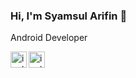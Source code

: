 ### Hi, I'm Syamsul Arifin 👋
Android Developer

<!--
**syamssdev/syamssdev** is a ✨ _special_ ✨ repository because its `README.md` (this file) appears on your GitHub profile.

Here are some ideas to get you started:

- 🔭 I’m currently working on ...
- 🌱 I’m currently learning ...
- 👯 I’m looking to collaborate on ...
- 🤔 I’m looking for help with ...
- 💬 Ask me about ...
- 📫 How to reach me: ...
- 😄 Pronouns: ...
- ⚡ Fun fact: ...
-->

[<img align="left" alt="instagram" width="26px" src="https://user-images.githubusercontent.com/73381504/99698469-6b2c8080-2ac3-11eb-8c07-97e1ec424f73.png"/>][instagram]
[<img align="left" alt="instagram" width="26px" src="https://user-images.githubusercontent.com/73381504/99698835-d6765280-2ac3-11eb-8441-66ae748dc487.png"/>][linkedin]

[instagram]: https://www.instagram.com/syamssdev/
[linkedin]: https://www.linkedin.com/in/syamss-dev-4a5227200/

